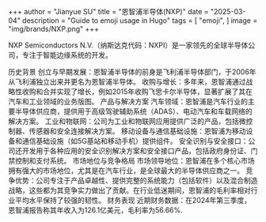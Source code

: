+++
author = "Jianyue SU"
title = "恩智浦半导体(NXP)"
date = "2025-03-04"
description = "Guide to emoji usage in Hugo"
tags = [
    "emoji",
]
image = "img/brands/NXP.png"
+++

NXP Semiconductors N.V.（纳斯达克代码：NXPI）是一家领先的全球半导体公司，专注于智能边缘系统的开发。
<!--more-->
历史背景
创立与早期发展：恩智浦半导体的前身是飞利浦半导体部门，于2006年从飞利浦独立出来并更名为恩智浦半导体。
收购与增长：多年来，恩智浦通过战略性收购和合并实现了增长，例如2015年收购飞思卡尔半导体，显著扩展了其在汽车和工业领域的业务版图。
产品与解决方案
汽车领域：恩智浦是汽车行业的主要半导体供应商，提供用于高级驾驶辅助系统（ADAS）、电动汽车和车载网络的解决方案。
工业和物联网：公司为工业和物联网应用提供广泛的产品，包括微控制器、传感器和安全连接解决方案。
移动设备与通信基础设施：恩智浦为移动设备和通信基础设施（如5G基站和移动手机）提供组件。
安全识别与安全接口：公司还开发用于各种应用的安全识别解决方案和安全接口产品，包括政府身份证、门禁控制和支付系统。
市场地位与竞争格局
市场领导地位：恩智浦在多个核心市场拥有强大的市场地位，尤其是在汽车行业，是全球最大的半导体供应商之一。
竞争优势：公司专注于产品卓越性、提供完整的系统能力（包括软件）以及混合制造战略，这些都为其竞争实力做出了贡献。在行业低迷期间，恩智浦的毛利率相对行业平均水平保持了较强的韧性。
财务表现
近期财务数据：在2024年第三季度，恩智浦报告称其年收入为126.1亿美元，毛利率为56.66%.
